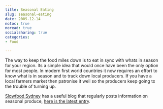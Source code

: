 ```yaml
---
title: Seasonal Eating
slug: seasonal-eating
date: 2009-12-14
notoc: true
noread: true
socialsharing: true
categories: 
- Food

---
```

The way to keep the food miles down is to eat in sync with whats in season for your region. Its a simple idea that would once have been the only option for most people. In modern first world countries it now requires an effort to know what is in season and to track down local producers. If you have a local farmers market then patronise it well so the producers keep going to the trouble of turning up.

[Slowfood Sydney][slowfoodsydney] has a useful blog that regularly posts information on seasonal produce, [here is the latest&#xa0;entry][slowfoodsydney 2].

[slowfoodsydney]: http://slowfoodsydney.com "Slowfood Sydney"
[slowfoodsydney 2]: http://slowfoodsydney.com/?page_id=385 "Slowfood Sydney News"
